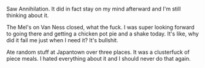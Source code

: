 Saw Annihilation. It did in fact stay on my mind afterward and I'm still thinking about it.

The Mel's on Van Ness closed, what the fuck. I was super looking forward to going there and getting a chicken pot pie and a shake today. It's like, why did it fail me just when I need it? It's bullshit.

Ate random stuff at Japantown over three places. It was a clusterfuck of piece meals. I hated everything about it and I should never do that again.
